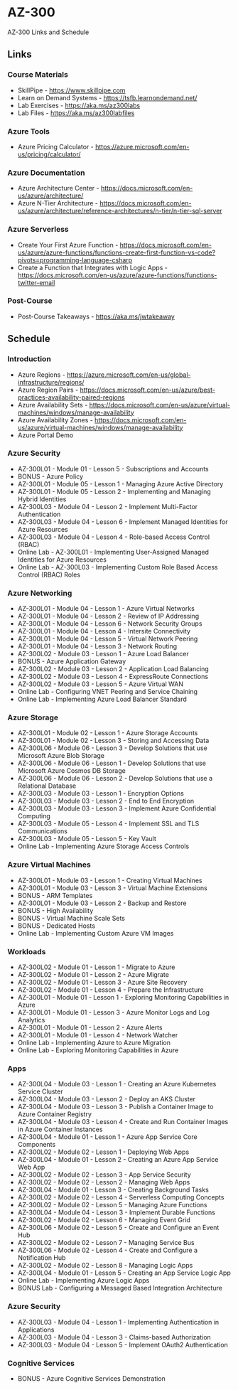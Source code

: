 # AZ-300

AZ-300 Links and Schedule

## Links

### Course Materials

- SkillPipe - <https://www.skillpipe.com>
- Learn on Demand Systems - <https://tsfb.learnondemand.net/>
- Lab Exercises - <https://aka.ms/az300labs>
- Lab Files - <https://aka.ms/az300labfiles>

### Azure Tools

- Azure Pricing Calculator - <https://azure.microsoft.com/en-us/pricing/calculator/>

### Azure Documentation

- Azure Architecture Center - <https://docs.microsoft.com/en-us/azure/architecture/>
- Azure N-Tier Architecture - <https://docs.microsoft.com/en-us/azure/architecture/reference-architectures/n-tier/n-tier-sql-server>

### Azure Serverless

- Create Your First Azure Function - <https://docs.microsoft.com/en-us/azure/azure-functions/functions-create-first-function-vs-code?pivots=programming-language-csharp>
- Create a Function that Integrates with Logic Apps - <https://docs.microsoft.com/en-us/azure/azure-functions/functions-twitter-email>

### Post-Course

- Post-Course Takeaways - <https://aka.ms/jwtakeaway>

## Schedule

### Introduction

- Azure Regions - <https://azure.microsoft.com/en-us/global-infrastructure/regions/>
- Azure Region Pairs - <https://docs.microsoft.com/en-us/azure/best-practices-availability-paired-regions>
- Azure Availability Sets - <https://docs.microsoft.com/en-us/azure/virtual-machines/windows/manage-availability>
- Azure Availability Zones - <https://docs.microsoft.com/en-us/azure/virtual-machines/windows/manage-availability>
- Azure Portal Demo

### Azure Security

- AZ-300L01 - Module 01 - Lesson 5 - Subscriptions and Accounts
- BONUS - Azure Policy
- AZ-300L01 - Module 05 - Lesson 1 - Managing Azure Active Directory
- AZ-300L01 - Module 05 - Lesson 2 - Implementing and Managing Hybrid Identities
- AZ-300L03 - Module 04 - Lesson 2 - Implement Multi-Factor Authentication
- AZ-300L03 - Module 04 - Lesson 6 - Implement Managed Identities for Azure Resources
- AZ-300L03 - Module 04 - Lesson 4 - Role-based Access Control (RBAC)
- Online Lab - AZ-300L01 - Implementing User-Assigned Managed Identities for Azure Resources
- Online Lab - AZ-300L03 - Implementing Custom Role Based Access Control (RBAC) Roles

### Azure Networking

- AZ-300L01 - Module 04 - Lesson 1 - Azure Virtual Networks
- AZ-300L01 - Module 04 - Lesson 2 - Review of IP Addressing
- AZ-300L01 - Module 04 - Lesson 6 - Network Security Groups
- AZ-300L01 - Module 04 - Lesson 4 - Intersite Connectivity
- AZ-300L01 - Module 04 - Lesson 5 - Virtual Network Peering
- AZ-300L01 - Module 04 - Lesson 3 - Network Routing
- AZ-300L02 - Module 03 - Lesson 1 - Azure Load Balancer
- BONUS - Azure Application Gateway
- AZ-300L02 - Module 03 - Lesson 2 - Application Load Balancing
- AZ-300L02 - Module 03 - Lesson 4 - ExpressRoute Connections
- AZ-300L02 - Module 03 - Lesson 5 - Azure Virtual WAN
- Online Lab - Configuring VNET Peering and Service Chaining
- Online Lab - Implementing Azure Load Balancer Standard

### Azure Storage

- AZ-300L01 - Module 02 - Lesson 1 - Azure Storage Accounts
- AZ-300L01 - Module 02 - Lesson 3 - Storing and Accessing Data
- AZ-300L06 - Module 06 - Lesson 3 - Develop Solutions that use Microsoft Azure Blob Storage
- AZ-300L06 - Module 06 - Lesson 1 - Develop Solutions that use Microsoft Azure Cosmos DB Storage
- AZ-300L06 - Module 06 - Lesson 2 - Develop Solutions that use a Relational Database
- AZ-300L03 - Module 03 - Lesson 1 - Encryption Options
- AZ-300L03 - Module 03 - Lesson 2 - End to End Encryption
- AZ-300L03 - Module 03 - Lesson 3 - Implement Azure Confidential Computing
- AZ-300L03 - Module 05 - Lesson 4 - Implement SSL and TLS Communications
- AZ-300L03 - Module 05 - Lesson 5 - Key Vault
- Online Lab - Implementing Azure Storage Access Controls

### Azure Virtual Machines

- AZ-300L01 - Module 03 - Lesson 1 - Creating Virtual Machines
- AZ-300L01 - Module 03 - Lesson 3 - Virtual Machine Extensions
- BONUS - ARM Templates
- AZ-300L01 - Module 03 - Lesson 2 - Backup and Restore
- BONUS - High Availability
- BONUS - Virtual Machine Scale Sets
- BONUS - Dedicated Hosts
- Online Lab - Implementing Custom Azure VM Images

### Workloads

- AZ-300L02 - Module 01 - Lesson 1 - Migrate to Azure
- AZ-300L02 - Module 01 - Lesson 2 - Azure Migrate
- AZ-300L02 - Module 01 - Lesson 3 - Azure Site Recovery
- AZ-300L02 - Module 01 - Lesson 4 - Prepare the Infrastructure
- AZ-300L01 - Module 01 - Lesson 1 - Exploring Monitoring Capabilities in Azure
- AZ-300L01 - Module 01 - Lesson 3 - Azure Monitor Logs and Log Analytics
- AZ-300L01 - Module 01 - Lesson 2 - Azure Alerts
- AZ-300L01 - Module 01 - Lesson 4 - Network Watcher
- Online Lab - Implementing Azure to Azure Migration
- Online Lab - Exploring Monitoring Capabilities in Azure

### Apps

- AZ-300L04 - Module 03 - Lesson 1 - Creating an Azure Kubernetes Service Cluster
- AZ-300L04 - Module 03 - Lesson 2 - Deploy an AKS Cluster
- AZ-300L04 - Module 03 - Lesson 3 - Publish a Container Image to Azure Container Registry
- AZ-300L04 - Module 03 - Lesson 4 - Create and Run Container Images in Azure Container Instances
- AZ-300L04 - Module 01 - Lesson 1 - Azure App Service Core Components
- AZ-300L02 - Module 02 - Lesson 1 - Deploying Web Apps
- AZ-300L04 - Module 01 - Lesson 2 - Creating an Azure App Service Web App
- AZ-300L02 - Module 02 - Lesson 3 - App Service Security
- AZ-300L02 - Module 02 - Lesson 2 - Managing Web Apps
- AZ-300L04 - Module 01 - Lesson 3 - Creating Background Tasks
- AZ-300L02 - Module 02 - Lesson 4 - Serverless Computing Concepts
- AZ-300L02 - Module 02 - Lesson 5 - Managing Azure Functions
- AZ-300L04 - Module 04 - Lesson 3 - Implement Durable Functions
- AZ-300L02 - Module 02 - Lesson 6 - Managing Event Grid
- AZ-300L06 - Module 02 - Lesson 5 - Create and Configure an Event Hub
- AZ-300L02 - Module 02 - Lesson 7 - Managing Service Bus
- AZ-300L06 - Module 02 - Lesson 4 - Create and Configure a Notification Hub
- AZ-300L02 - Module 02 - Lesson 8 - Managing Logic Apps
- AZ-300L04 - Module 01 - Lesson 5 - Creating an App Service Logic App
- Online Lab - Implementing Azure Logic Apps
- BONUS Lab - Configuring a Messaged Based Integration Architecture

### Azure Security

- AZ-300L03 - Module 04 - Lesson 1 - Implementing Authentication in Applications
- AZ-300L03 - Module 04 - Lesson 3 - Claims-based Authorization
- AZ-300L03 - Module 04 - Lesson 5 - Implement OAuth2 Authentication

### Cognitive Services

- BONUS - Azure Cognitive Services Demonstration
